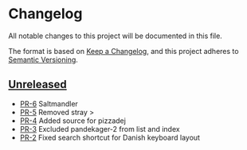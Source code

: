 # Changelog

All notable changes to this project will be documented in this file.

The format is based on [Keep a Changelog](https://keepachangelog.com/en/1.1.0/),
and this project adheres to [Semantic Versioning](https://semver.org/spec/v2.0.0.html).

## [Unreleased]

* [PR-6](https://github.com/mikkelricky/mad.mikkelricky.dk/pull/6)
  Saltmandler
* [PR-5](https://github.com/mikkelricky/mad.mikkelricky.dk/pull/5)
  Removed stray >
* [PR-4](https://github.com/mikkelricky/mad.mikkelricky.dk/pull/4)
  Added source for pizzadej
* [PR-3](https://github.com/mikkelricky/mad.mikkelricky.dk/pull/3)
  Excluded pandekager-2 from list and index
* [PR-2](https://github.com/mikkelricky/mad.mikkelricky.dk/pull/2)
  Fixed search shortcut for Danish keyboard layout

[Unreleased]: https://github.com/mikkelricky/mad.mikkelricky.dk

